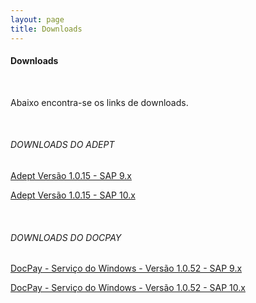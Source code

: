 ```yaml
---
layout: page
title: Downloads
---
```


#### Downloads

<br>

Abaixo encontra-se os links de downloads.
 
<br>

###### DOWNLOADS DO ADEPT

[Adept Versão 1.0.15 - SAP 9.x](https://skill-addons.s3.sa-east-1.amazonaws.com/adept/skill-adept-v1.0.15+(SAP+B1+9.x).zip)

[Adept Versão 1.0.15 - SAP 10.x](https://skill-addons.s3.sa-east-1.amazonaws.com/adept/skill-adept-v1.0.15+(SAP+B1+10.x).zip)
 
<br>

###### DOWNLOADS DO DOCPAY

[DocPay - Serviço do Windows - Versão 1.0.52 - SAP 9.x](https://skill-addons.s3.sa-east-1.amazonaws.com/docpay/sap-9.x_docpay-winservice-x64-v1.0.52.zip)

[DocPay - Serviço do Windows - Versão 1.0.52 - SAP 10.x](https://skill-addons.s3.sa-east-1.amazonaws.com/docpay/sap-10.x_docpay-winservice-x64-v1.0.52.zip)
